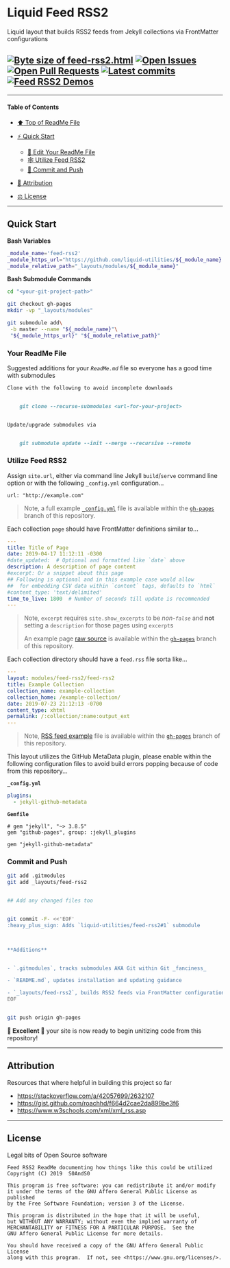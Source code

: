 # Liquid Feed RSS2
[heading__title]:
  #liquid-feed-rss2
  "&#x2B06; Top of ReadMe File"


Liquid layout that builds RSS2 feeds from Jekyll collections via FrontMatter configurations


## [![Byte size of feed-rss2.html][badge__master__feed_rss2__source_code]][feed_rss2__master__source_code] [![Open Issues][badge__issues__feed_rss2]][issues__feed_rss2] [![Open Pull Requests][badge__pull_requests__feed_rss2]][pull_requests__feed_rss2] [![Latest commits][badge__commits__feed_rss2__master]][commits__feed_rss2__master] [![Feed RSS2 Demos][badge__demo__feed_rss2]][demo__feed_rss2]



------


#### Table of Contents


- [:arrow_up: Top of ReadMe File][heading__title]

- [:zap: Quick Start][heading__quick_start]

  - [:memo: Edit Your ReadMe File][heading__your_readme_file]
  - [&#x1F578; Utilize Feed RSS2][heading__utilize]
  - [:floppy_disk: Commit and Push][heading__commit_and_push]

- [:card_index: Attribution][heading__attribution]

- [&#x2696; License][heading__license]


------



## Quick Start
[heading__quick_start]:
  #quick-start
  "&#9889; Perhaps as easy as one, 2.0,..."


**Bash Variables**


```Bash
_module_name='feed-rss2'
_module_https_url="https://github.com/liquid-utilities/${_module_name}.git"
_module_relative_path="_layouts/modules/${_module_name}"
```


**Bash Submodule Commands**


```Bash
cd "<your-git-project-path>"

git checkout gh-pages
mkdir -vp "_layouts/modules"

git submodule add\
 -b master --name "${_module_name}"\
 "${_module_https_url}" "${_module_relative_path}"
```


### Your ReadMe File
[heading__your_readme_file]:
  #your-readme-file
  "&#x1F578; Suggested additions for your ReadMe.md file so everyone has a good time with submodules"


Suggested additions for your _`ReadMe.md`_ file so everyone has a good time with submodules


```MarkDown
Clone with the following to avoid incomplete downloads


    git clone --recurse-submodules <url-for-your-project>


Update/upgrade submodules via


    git submodule update --init --merge --recursive --remote
```


### Utilize Feed RSS2
[heading__utilize]:
  #utilize-feed-rss2
  "&#x1F578; How to make use of this submodule within another project"


Assign `site.url`, either via command line Jekyll `build`/`serve` command line option or with the following `_config.yml` configuration...


```
url: "http://example.com"
```


> Note, a full example [`_config.yml`][feed_rss2__gh_pages__config_yml] file is available within the [`gh-pages`][feed_rss2__gh_pages] branch of this repository.


Each collection `page` should have FrontMatter definitions similar to...


```YAML
---
title: Title of Page
date: 2019-04-17 11:12:11 -0300
#date_updated:  # Optional and formatted like `date` above
description: A description of page content
#excerpt: Or a snippet about this page
## Following is optional and in this example case would allow
##  for embedding CSV data within `content` tags, defaults to `html`
#content_type: 'text/delimited'
time_to_live: 1800  # Number of seconds till update is recommended
---
```


> Note, `excerpt` requires `site.show_excerpts` to be _non-`false`_ and __not__ setting a `description` for those pages using `excerpt`s
>
> An example page [raw source][feed_rss2__gh_pages__raw_source__something_about_something] is available within the [`gh-pages`][feed_rss2__gh_pages] branch of this repository.


Each collection directory should have a `feed.rss` file sorta like...


```YAML
---
layout: modules/feed-rss2/feed-rss2
title: Example Collection
collection_name: example-collection
collection_home: /example-collection/
date: 2019-07-23 21:12:13 -0700
content_type: xhtml
permalink: /:collection/:name:output_ext
---
```


> Note, [RSS feed example][feed_rss2__gh_pages__rss_feed] file is available within the [`gh-pages`][feed_rss2__gh_pages] branch of this repository.


This layout utilizes the GitHub MetaData plugin, please enable within the following configuration files to avoid build errors popping because of code from this repository...


**`_config.yml`**


```YAML
plugins:
  - jekyll-github-metadata
```


**`Gemfile`**


```Gemfile
# gem "jekyll", "~> 3.8.5"
gem "github-pages", group: :jekyll_plugins

gem "jekyll-github-metadata"
```


### Commit and Push
[heading__commit_and_push]:
  #commit-and-push
  "&#x1F4BE; It may be just this easy..."


```Bash
git add .gitmodules
git add _layouts/feed-rss2


## Add any changed files too


git commit -F- <<'EOF'
:heavy_plus_sign: Adds `liquid-utilities/feed-rss2#1` submodule



**Additions**


- `.gitmodules`, tracks submodules AKA Git within Git _fanciness_

- `README.md`, updates installation and updating guidance

- `_layouts/feed-rss2`, builds RSS2 feeds via FrontMatter configurations
EOF


git push origin gh-pages
```


**:tada: Excellent :tada:** your site is now ready to begin unitizing code from this repository!


___


## Attribution
[heading__attribution]:
  #attribution
  "&#x1F4C7; Resources that where helpful in building this project so far."


Resources that where helpful in building this project so far


- https://stackoverflow.com/a/42057699/2632107
- https://gist.github.com/roachhd/f664d2cae2da899be3f6
- https://www.w3schools.com/xml/xml_rss.asp


___


## License
[heading__license]:
  #license
  "&#x2696; Legal bits of Open Source software"


Legal bits of Open Source software


```
Feed RSS2 ReadMe documenting how things like this could be utilized
Copyright (C) 2019  S0AndS0

This program is free software: you can redistribute it and/or modify
it under the terms of the GNU Affero General Public License as published
by the Free Software Foundation; version 3 of the License.

This program is distributed in the hope that it will be useful,
but WITHOUT ANY WARRANTY; without even the implied warranty of
MERCHANTABILITY or FITNESS FOR A PARTICULAR PURPOSE.  See the
GNU Affero General Public License for more details.

You should have received a copy of the GNU Affero General Public License
along with this program.  If not, see <https://www.gnu.org/licenses/>.
```



[badge__commits__feed_rss2__master]:
  https://img.shields.io/github/last-commit/liquid-utilities/feed-rss2/master.svg

[commits__feed_rss2__master]:
  https://github.com/liquid-utilities/feed-rss2/commits/master
  "&#x1F4DD; History of changes on this branch"


[feed_rss2__community]:
  https://github.com/liquid-utilities/feed-rss2/community
  "&#x1F331; Dedicated to functioning code"


[feed_rss2__gh_pages]:
  https://github.com/liquid-utilities/feed-rss2/tree/gh-pages
  "Source code examples hosted thanks to GitHub Pages!"

[feed_rss2__gh_pages__config_yml]:
  https://github.com/liquid-utilities/feed-rss2/blob/gh-pages/_config.yml
  "Example configuration file"

[feed_rss2__gh_pages__raw_source__something_about_something]:
  https://raw.githubusercontent.com/liquid-utilities/feed-rss2/gh-pages/documentation/_example-collection/something-about-something.markdown
  "Raw source code of example post"

[feed_rss2__gh_pages__rss_feed]:
  https://github.com/liquid-utilities/feed-rss2/blob/gh-pages/documentation/_example-collection/example-collection.rss
  "Example RSS feed configuration FrontMatter"


[badge__demo__feed_rss2]:
  https://img.shields.io/website/https/liquid-utilities.github.io/feed-rss2/index.html.svg?down_color=darkorange&down_message=Offline&label=Demo&logo=Demo%20Site&up_color=success&up_message=Online

[demo__feed_rss2]:
  https://liquid-utilities.github.io/feed-rss2/index.html
  "&#x1F52C; Check the example collection tests"


[badge__issues__feed_rss2]:
  https://img.shields.io/github/issues/liquid-utilities/feed-rss2.svg

[issues__feed_rss2]:
  https://github.com/liquid-utilities/feed-rss2/issues
  "&#x2622; Search for and _bump_ existing issues or open new issues for project maintainer to address."


[badge__pull_requests__feed_rss2]:
  https://img.shields.io/github/issues-pr/liquid-utilities/feed-rss2.svg

[pull_requests__feed_rss2]:
  https://github.com/liquid-utilities/feed-rss2/pulls
  "&#x1F3D7; Pull Request friendly, though please check the Community guidelines"


[badge__master__feed_rss2__source_code]:
  https://img.shields.io/github/size/liquid-utilities/feed-rss2/feed-rss2.html.svg?label=feed-rss2.html

[feed_rss2__master__source_code]:
  https://github.com/liquid-utilities/feed-rss2/blob/master/feed-rss2.html
  "&#x2328; Project source, one Liquid file of actionable code!"
